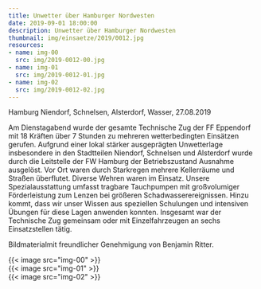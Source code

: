 ```yaml
---
title: Unwetter über Hamburger Nordwesten
date: 2019-09-01 18:00:00
description: Unwetter über Hamburger Nordwesten
thumbnail: img/einsaetze/2019/0012.jpg
resources:
- name: img-00
  src: img/2019-0012-00.jpg
- name: img-01
  src: img/2019-0012-01.jpg
- name: img-02
  src: img/2019-0012-02.jpg
---
```


Hamburg Niendorf, Schnelsen, Alsterdorf, Wasser, 27.08.2019

Am Dienstagabend wurde der gesamte Technische Zug der FF Eppendorf mit 18 Kräften über 7 Stunden zu mehreren wetterbedingten Einsätzen gerufen.
Aufgrund einer lokal stärker ausgeprägten Unwetterlage insbesondere in den Stadtteilen Niendorf, Schnelsen und Alsterdorf wurde durch die Leitstelle der FW Hamburg der Betriebszustand Ausnahme ausgelöst.
Vor Ort waren durch Starkregen mehrere Kellerräume und Straßen überflutet.
Diverse Wehren waren im Einsatz.
Unsere Spezialausstattung umfasst tragbare Tauchpumpen mit großvolumiger Förderleistung zum Lenzen bei größeren Schadwasserereignissen.
Hinzu kommt, dass wir unser Wissen aus speziellen Schulungen und intensiven Übungen für diese Lagen anwenden konnten.
Insgesamt war der Technische Zug gemeinsam oder mit Einzelfahrzeugen an sechs Einsatzstellen tätig.

Bildmaterialmit freundlicher Genehmigung von Benjamin Ritter.

{{< image src="img-00" >}}  
{{< image src="img-01" >}}  
{{< image src="img-02" >}}  
